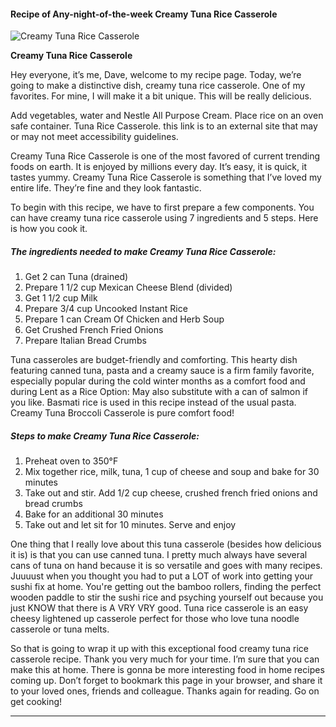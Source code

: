             

#### Recipe of Any-night-of-the-week Creamy Tuna Rice Casserole

![Creamy Tuna Rice Casserole](https://img-global.cpcdn.com/recipes/6583612065972224/751x532cq70/creamy-tuna-rice-casserole-recipe-main-photo.jpg)

**Creamy Tuna Rice Casserole**

Hey everyone, it’s me, Dave, welcome to my recipe page. Today, we’re going to make a distinctive dish, creamy tuna rice casserole. One of my favorites. For mine, I will make it a bit unique. This will be really delicious.

Add vegetables, water and Nestle All Purpose Cream. Place rice on an oven safe container. Tuna Rice Casserole. this link is to an external site that may or may not meet accessibility guidelines.

Creamy Tuna Rice Casserole is one of the most favored of current trending foods on earth. It is enjoyed by millions every day. It’s easy, it is quick, it tastes yummy. Creamy Tuna Rice Casserole is something that I’ve loved my entire life. They’re fine and they look fantastic.

To begin with this recipe, we have to first prepare a few components. You can have creamy tuna rice casserole using 7 ingredients and 5 steps. Here is how you cook it.

##### The ingredients needed to make Creamy Tuna Rice Casserole:

1.  Get 2 can Tuna (drained)
2.  Prepare 1 1/2 cup Mexican Cheese Blend (divided)
3.  Get 1 1/2 cup Milk
4.  Prepare 3/4 cup Uncooked Instant Rice
5.  Prepare 1 can Cream Of Chicken and Herb Soup
6.  Get Crushed French Fried Onions
7.  Prepare Italian Bread Crumbs

Tuna casseroles are budget-friendly and comforting. This hearty dish featuring canned tuna, pasta and a creamy sauce is a firm family favorite, especially popular during the cold winter months as a comfort food and during Lent as a Rice Option: May also substitute with a can of salmon if you like. Basmati rice is used in this recipe instead of the usual pasta. Creamy Tuna Broccoli Casserole is pure comfort food!

##### Steps to make Creamy Tuna Rice Casserole:

1.  Preheat oven to 350°F
2.  Mix together rice, milk, tuna, 1 cup of cheese and soup and bake for 30 minutes
3.  Take out and stir. Add 1/2 cup cheese, crushed french fried onions and bread crumbs
4.  Bake for an additional 30 minutes
5.  Take out and let sit for 10 minutes. Serve and enjoy

One thing that I really love about this tuna casserole (besides how delicious it is) is that you can use canned tuna. I pretty much always have several cans of tuna on hand because it is so versatile and goes with many recipes. Juuuust when you thought you had to put a LOT of work into getting your sushi fix at home. You're getting out the bamboo rollers, finding the perfect wooden paddle to stir the sushi rice and psyching yourself out because you just KNOW that there is A VRY VRY good. Tuna rice casserole is an easy cheesy lightened up casserole perfect for those who love tuna noodle casserole or tuna melts.

So that is going to wrap it up with this exceptional food creamy tuna rice casserole recipe. Thank you very much for your time. I’m sure that you can make this at home. There is gonna be more interesting food in home recipes coming up. Don’t forget to bookmark this page in your browser, and share it to your loved ones, friends and colleague. Thanks again for reading. Go on get cooking!

* * *